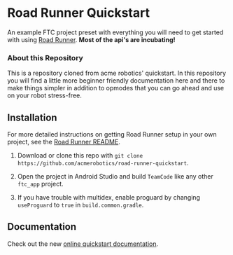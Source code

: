 # Road Runner Quickstart

An example FTC project preset with everything you will need to get started with using [Road Runner](https://github.com/acmerobotics/road-runner). **Most of the api's are incubating!**

### About this Repository

This is a repository cloned from acme robotics' quickstart. In this repository you will find a little more beginner friendly documentation here and there to make things simpler in addition to opmodes that you can go ahead and use on your robot stress-free. 

## Installation

For more detailed instructions on getting Road Runner setup in your own project, see the [Road Runner README](https://github.com/acmerobotics/road-runner#core).

1. Download or clone this repo with `git clone https://github.com/acmerobotics/road-runner-quickstart`.

1. Open the project in Android Studio and build `TeamCode` like any other `ftc_app` project.

1. If you have trouble with multidex, enable proguard by changing `useProguard` to `true` in `build.common.gradle`.

## Documentation

Check out the new [online quickstart documentation](https://acme-robotics.gitbook.io/road-runner/quickstart).

